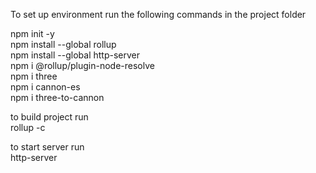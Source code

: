 To set up environment run the following commands in the project folder  

npm init -y  
npm install --global rollup  
npm install --global http-server  
npm i @rollup/plugin-node-resolve  
npm i three  
npm i cannon-es  
npm i three-to-cannon  

to build project run  
rollup -c  

to start server run  
http-server  
